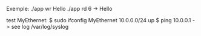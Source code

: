 Exemple:
./app wr Hello
./app rd 6
	-> Hello

test MyEthernet:
$ sudo ifconfig MyEthernet 10.0.0.0/24 up
$ ping 10.0.0.1
	-> see log /var/log/syslog
